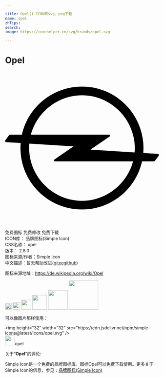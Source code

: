 ```yaml
---

title: Opel() ICON转svg、png下载
name: opel
zhTips: 
search: 
image: https://iconhelper.cn/svg/brands/opel.svg

---
```


# Opel  <small style="font-size: 60%;font-weight: 100"></small>

<div id="svg" class="svg-wrap">
<svg role="img" viewBox="0 0 24 24" xmlns="http://www.w3.org/2000/svg"><title>Opel icon</title><path d="M23.82,12.921L23.82,12.921l-2.256-0.143c0.021-0.256,0.031-0.516,0.031-0.777c0-5.302-4.298-9.6-9.6-9.6 c-4.588,0-8.423,3.218-9.373,7.52H0.851c-0.116,0-0.22,0.055-0.285,0.141l-0.527,0.728C0.014,10.819,0,10.857,0,10.899 c0,0.1,0.08,0.18,0.18,0.18l2.247,0.14C2.406,11.477,2.395,11.737,2.395,12c0,5.302,4.298,9.6,9.6,9.6 c4.588,0,8.423-3.218,9.374-7.52h1.78c0.116,0,0.22-0.055,0.285-0.141l0.527-0.728C23.986,13.181,24,13.143,24,13.101 C24,13.001,23.919,12.921,23.82,12.921z M11.995,20.245L11.995,20.245c-4.507,0-8.245-3.738-8.245-8.245 c0-0.234,0.011-0.467,0.031-0.696l6.899,0.43l-2.984,2.061c-0.04,0.028-0.067,0.075-0.067,0.128c0,0.086,0.07,0.156,0.156,0.156 h12.183C19.031,17.601,15.785,20.245,11.995,20.245z M20.21,12.692l-6.892-0.438l2.991-2.049c0.041-0.028,0.067-0.075,0.067-0.128 c0-0.086-0.07-0.156-0.156-0.156H4.022c0.937-3.521,4.183-6.165,7.973-6.165c0,0,0,0,0,0h0c0,0,0,0,0,0 c4.507,0,8.245,3.738,8.245,8.245C20.24,12.233,20.23,12.463,20.21,12.692z"/></svg>
</div>
<detail full-name='opel'></detail>

<div class="detail-page">
<p>
<span><span class="badge-success badge">免费图标</span> <span class="badge-success badge">免费修改</span>  <span class="badge-success badge">免费下载</span> </span>
<br/>
<span>
ICON库：
<span class="badge-secondary badge">品牌图标(Simple Icon)</span> 
</span>
<br/>
<span>
CSS名称：
<span class="badge-secondary badge">opel</span> 
</span>

<br/>
<span>
版本：
<span class="badge-secondary badge">2.8.0</span> 
</span>
<br/>
<span>图标来源/作者：<span class="badge-light badge">Simple Icon</span></span> 
<br/>
<span class="zh-detail">中文描述：暂无<span class="help-link"><span>帮助改进</span>(<a href="https://gitee.com/liuwave/icon-helper/edit/master/json/brands/opel.json" target="_blank" rel="noopener noreferrer">gitee</a><a href="https://github.com/liuwave/icon-helper/edit/master/json/brands/opel.json" target="_blank" rel="noopener noreferrer">github</a></span>)</span><br/>
</p>
</div><div class="description description alert alert-light"><p>图标来源地址：<a href="https://de.wikipedia.org/wiki/Opel" target="_blank" rel="noopener noreferrer">https://de.wikipedia.org/wiki/Opel</a></p></div>
<div class="alert alert-dark">
<img height="21" width="21" src="https://cdn.jsdelivr.net/npm/simple-icons@latest/icons/opel.svg" />
<img height="24" width="24" src="https://cdn.jsdelivr.net/npm/simple-icons@latest/icons/opel.svg" />
<img height="32" width="32" src="https://cdn.jsdelivr.net/npm/simple-icons@latest/icons/opel.svg" />
<img height="48" width="48" src="https://cdn.jsdelivr.net/npm/simple-icons@latest/icons/opel.svg" />
<img height="64" width="64" src="https://cdn.jsdelivr.net/npm/simple-icons@latest/icons/opel.svg" />
<img height="96" width="96" src="https://cdn.jsdelivr.net/npm/simple-icons@latest/icons/opel.svg" />

</div>
<div>
  <p>可以像图片那样使用：    
  </p>
  <div class="alert alert-primary" style="font-size: 14px">
    &lt;img height="32" width="32" src="https://cdn.jsdelivr.net/npm/simple-icons@latest/icons/opel.svg" /&gt;
    <copy-btn content='<img height="32" width="32" src="https://cdn.jsdelivr.net/npm/simple-icons@latest/icons/opel.svg" />'></copy-btn>
  </div>
  <div class="alert alert-secondary">
    <img height="32" width="32" src="https://cdn.jsdelivr.net/npm/simple-icons@latest/icons/opel.svg" />opel
    <copy-btn content="opel" btn-title="复制图标名称"></copy-btn>
  </div>
</div>
<div class="icon-detail__container">
<p>关于“<b>Opel</b>”的评论:</p>
</div>
<Vssue title="关于“Opel”的评论" />
<div><p>Simple Icon是一个免费的品牌图标库。图标Opel可以免费下载使用。更多关于  Simple Icon的信息，参见：<a target="_blank" href="https://iconhelper.cn/brands.html">品牌图标(Simple Icon)</a>
</p></div>
